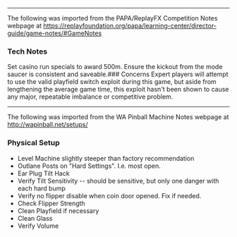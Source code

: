 ***
The following was imported from the PAPA/ReplayFX Competition Notes webpage at https://replayfoundation.org/papa/learning-center/director-guide/game-notes/#GameNotes
### Tech Notes
            
Set casino run specials to award 500m. Ensure the kickout from the mode saucer is consistent and saveable.### Concerns
Expert players will attempt to use the valid playfield switch exploit during this game, but aside from lengthening the average game time, this exploit hasn't been shown to cause any major, repeatable imbalance or competitive problem.
***
The following was imported from the WA Pinball Machine Notes webpage at http://wapinball.net/setups/
### Physical Setup
-   Level Machine slightly steeper than factory recommendation
-   Outlane Posts on "Hard Settings". I.e. most open.
-   Ear Plug Tilt Hack
-   Verify Tilt Sensitivity -- should be sensitive, but only one danger with each hard bump
-   Verify no flipper disable when coin door opened. Fix if needed.
-   Check Flipper Strength
-   Clean Playfield if necessary
-   Clean Glass
-   Verify Volume
